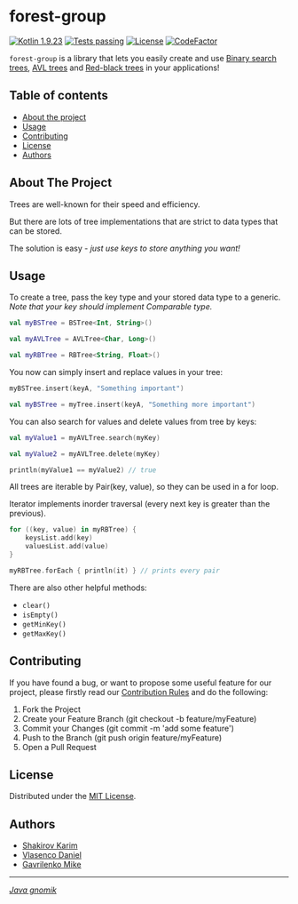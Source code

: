 # forest-group

[![Kotlin 1.9.23][kotlin_img]][kotlin_releases_url]
[![Tests passing][tests_passing_img]][tests_workflow_url]
[![License][license_img]][repo_license_url]
[![CodeFactor][codefactor_img]][codefactor_url]

`forest-group` is a library that lets you easily create and use [Binary search trees](https://en.wikipedia.org/wiki/Binary_search_tree), [AVL trees](https://en.wikipedia.org/wiki/AVL_tree) and [Red-black trees](https://en.wikipedia.org/wiki/Red%E2%80%93black_tree) in your applications!

## Table of contents

- [About the project](#about-the-project)
- [Usage](#usage)
- [Contributing](#contributing)
- [License](#license)
- [Authors](#authors)

## About The Project

Trees are well-known for their speed and efficiency.

But there are lots of tree implementations that are strict to data types that can be stored.

The solution is easy - *just use keys to store anything you want!*

## Usage

To create a tree, pass the key type and your stored data type to a generic. *Note that your key should implement Comparable type.*

```kotlin
val myBSTree = BSTree<Int, String>()

val myAVLTree = AVLTree<Char, Long>()

val myRBTree = RBTree<String, Float>()
```

You now can simply insert and replace values in your tree:

```kotlin
myBSTree.insert(keyA, "Something important")

val myBSTree = myTree.insert(keyA, "Something more important")
```

You can also search for values and delete values from tree by keys:

```kotlin
val myValue1 = myAVLTree.search(myKey)

val myValue2 = myAVLTree.delete(myKey)

println(myValue1 == myValue2) // true
```

All trees are iterable by Pair(key, value), so they can be used in a for loop.

Iterator implements inorder traversal (every next key is greater than the previous).

```kotlin
for ((key, value) in myRBTree) {
    keysList.add(key)
    valuesList.add(value)
}

myRBTree.forEach { println(it) } // prints every pair
```

There are also other helpful methods:

- `clear()`
- `isEmpty()`
- `getMinKey()`
- `getMaxKey()`

## Contributing

If you have found a bug, or want to propose some useful feature for our project, please firstly read our [Contribution Rules][contribute_rules_url] and
do the following:
1. Fork the Project
2. Create your Feature Branch (git checkout -b feature/myFeature)
3. Commit your Changes (git commit -m 'add some feature')
4. Push to the Branch (git push origin feature/myFeature)
5. Open a Pull Request

## License

Distributed under the [MIT License][repo_license_url].

## Authors

- [Shakirov Karim](https://github.com/kar1mgh)
- [Vlasenco Daniel](https://github.com/spisladqo)
- [Gavrilenko Mike](https://github.com/qrutyy)

_______________________________

[*Java gnomik*](https://ibb.co/54hJVd2)

<!-- Image links -->

[kotlin_img]: https://img.shields.io/badge/Kotlin-%201.9.23-magenta
[tests_passing_img]: https://img.shields.io/badge/tests-Passing-green
[license_img]: https://img.shields.io/badge/license-MIT-blue
[codefactor_img]: https://www.codefactor.io/repository/github/spbu-coding-2023/trees-2/badge

<!-- Inner Links -->

[tests_workflow_url]: https://github.com/spbu-coding-2023/trees-2/actions/workflows/test.yml
[repo_license_url]: https://github.com/spbu-coding-2023/trees-2/blob/main/LICENSE.md
[contribute_rules_url]: https://github.com/spbu-coding-2023/trees-2/blob/main/CONTRIBUTING.md

<!-- Outer Links -->

[kotlin_releases_url]: https://kotlinlang.org/docs/releases.html#release-details
[codefactor_url]: https://www.codefactor.io/repository/github/spbu-coding-2023/trees-2
